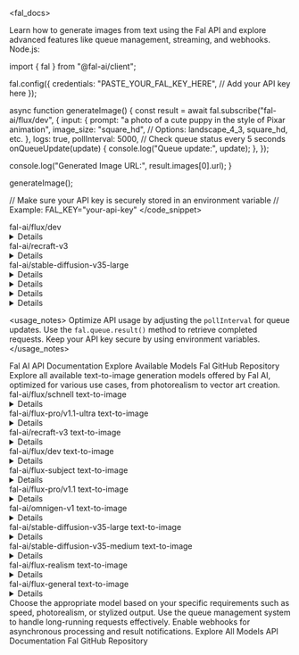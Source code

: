 <fal_docs>
  <title>Fal AI: Text-to-Image Generation API</title>
  <description>Learn how to generate images from text using the Fal API and explore advanced features like queue management, streaming, and webhooks.</description>
  <code_snippet>
Node.js:

import { fal } from "@fal-ai/client";

fal.config({
  credentials: "PASTE_YOUR_FAL_KEY_HERE", // Add your API key here
});

async function generateImage() {
  const result = await fal.subscribe("fal-ai/flux/dev", {
    input: {
      prompt: "a photo of a cute puppy in the style of Pixar animation",
      image_size: "square_hd", // Options: landscape_4_3, square_hd, etc.
    },
    logs: true,
    pollInterval: 5000, // Check queue status every 5 seconds
    onQueueUpdate(update) {
      console.log("Queue update:", update);
    },
  });

  console.log("Generated Image URL:", result.images[0].url);
}

generateImage();

// Make sure your API key is securely stored in an environment variable
// Example: FAL_KEY="your-api-key"
  </code_snippet>

  <models>
    <title>Fal Image Generation Models</title>
    <model>
      <name>fal-ai/flux/dev</name>
      <details>
        <item>12 billion parameter flow transformer</item>
        <item>High-quality images from text</item>
        <item>Personal and commercial use</item>
      </details>
    </model>
    <model>
      <name>fal-ai/recraft-v3</name>
      <details>
        <item>Generates long texts, vector art, brand styles</item>
        <item>State-of-the-art (SOTA) image generation</item>
        <item>Top performer in Hugging Face benchmarks</item>
      </details>
    </model>
    <model>
      <name>fal-ai/stable-diffusion-v35-large</name>
      <details>
        <item>Multimodal Diffusion Transformer (MMDiT)</item>
        <item>Improved performance, typography, and prompt understanding</item>
        <item>Optimized for resource efficiency</item>
      </details>
    </model>
  </models>

  <features>
    <feature>
      <title>Queue Management</title>
      <details>
        <item>Submit requests to the queue and track progress with request IDs.</item>
        <item>Cancel or check the status of queued requests.</item>
        <item>Use webhooks to get asynchronous updates.</item>
      </details>
    </feature>
    <feature>
      <title>Streaming</title>
      <details>
        <item>Receive partial updates as events while images are being processed.</item>
        <item>Stream output for real-time inference tasks.</item>
      </details>
    </feature>
    <feature>
      <title>Webhooks</title>
      <details>
        <item>Enable notifications for completed requests via custom URLs.</item>
        <item>Receive payloads with generated images or error details.</item>
      </details>
    </feature>
  </features>

  <usage_notes>
    <note>Optimize API usage by adjusting the `pollInterval` for queue updates.</note>
    <note>Use the `fal.queue.result()` method to retrieve completed requests.</note>
    <note>Keep your API key secure by using environment variables.</note>
  </usage_notes>

  <resources>
    <link url="https://fal.ai/docs">Fal AI API Documentation</link>
    <link url="https://fal.ai/models">Explore Available Models</link>
    <link url="https://github.com/fal-ai">Fal GitHub Repository</link>
  </resources>
</fal_docs>
<fal_docs>
  <title>Fal AI: Comprehensive Text-to-Image Generation Models</title>
  <description>Explore all available text-to-image generation models offered by Fal AI, optimized for various use cases, from photorealism to vector art creation.</description>
  <models>
    <model>
      <name>fal-ai/flux/schnell</name>
      <type>text-to-image</type>
      <details>
        <item>12 billion parameter flow transformer</item>
        <item>High-quality images from text in 1-4 steps</item>
        <item>Optimized for speed</item>
        <item>Suitable for personal and commercial use</item>
      </details>
    </model>
    <model>
      <name>fal-ai/flux-pro/v1.1-ultra</name>
      <type>text-to-image</type>
      <details>
        <item>FLUX1.1 [pro] ultra version</item>
        <item>Supports up to 2K resolution</item>
        <item>Enhanced photorealism</item>
        <item>Improved composition and artistic fidelity</item>
      </details>
    </model>
    <model>
      <name>fal-ai/recraft-v3</name>
      <type>text-to-image</type>
      <details>
        <item>Generates long texts, vector art, and brand styles</item>
        <item>State-of-the-art (SOTA) in image generation</item>
        <item>Top performer in Hugging Face benchmarks</item>
      </details>
    </model>
    <model>
      <name>fal-ai/flux/dev</name>
      <type>text-to-image</type>
      <details>
        <item>12 billion parameter flow transformer</item>
        <item>High-quality images from text</item>
        <item>Suitable for personal and commercial use</item>
      </details>
    </model>
    <model>
      <name>fal-ai/flux-subject</name>
      <type>text-to-image</type>
      <details>
        <item>Super-fast with subject input capabilities</item>
        <item>Personalization, styles, and brand identity generation</item>
      </details>
    </model>
    <model>
      <name>fal-ai/flux-pro/v1.1</name>
      <type>text-to-image</type>
      <details>
        <item>Enhanced version of FLUX1.1</item>
        <item>Improved artistic fidelity and detail</item>
        <item>Better composition quality</item>
      </details>
    </model>
    <model>
      <name>fal-ai/omnigen-v1</name>
      <type>text-to-image</type>
      <details>
        <item>Multi-modal prompts</item>
        <item>Supports tasks like image editing, virtual try-on, and multi-person generation</item>
        <item>Wide range of image generation capabilities</item>
      </details>
    </model>
    <model>
      <name>fal-ai/stable-diffusion-v35-large</name>
      <type>text-to-image</type>
      <details>
        <item>Multimodal Diffusion Transformer (MMDiT)</item>
        <item>Improved image quality and typography</item>
        <item>Efficient performance</item>
      </details>
    </model>
    <model>
      <name>fal-ai/stable-diffusion-v35-medium</name>
      <type>text-to-image</type>
      <details>
        <item>Medium-size Multimodal Diffusion Transformer</item>
        <item>Improved performance and resource efficiency</item>
      </details>
    </model>
    <model>
      <name>fal-ai/flux-realism</name>
      <type>text-to-image</type>
      <details>
        <item>LoRA adaptation for hyper-realistic images</item>
        <item>Exceptional detail, lighting, and textures</item>
        <item>Optimized for true-to-life photographic quality</item>
      </details>
    </model>
    <model>
      <name>fal-ai/flux-general</name>
      <type>text-to-image</type>
      <details>
        <item>Supports AI extensions like LoRA and ControlNet</item>
        <item>Comprehensive control over image generation</item>
        <item>Versatile use cases</item>
      </details>
    </model>
  </models>
  <usage_notes>
    <note>Choose the appropriate model based on your specific requirements such as speed, photorealism, or stylized output.</note>
    <note>Use the queue management system to handle long-running requests effectively.</note>
    <note>Enable webhooks for asynchronous processing and result notifications.</note>
  </usage_notes>
  <resources>
    <link url="https://fal.ai/models">Explore All Models</link>
    <link url="https://fal.ai/docs">API Documentation</link>
    <link url="https://github.com/fal-ai">Fal GitHub Repository</link>
  </resources>
</fal_docs>
